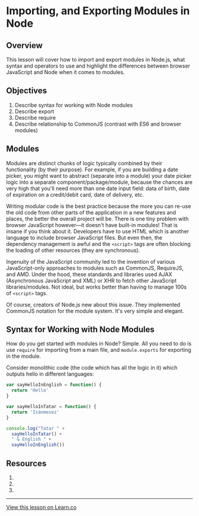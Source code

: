 # Importing, and Exporting Modules in Node

## Overview

This lesson will cover how to import and export modules in Node.js, what syntax and operators to use and highlight the differences between browser JavaScript and Node when it comes to modules.

## Objectives

1. Describe syntax for working with Node modules
1. Describe export
1. Describe require
1. Describe relationship to CommonJS (contrast with ES6 and browser modules)

## Modules

Modules are distinct chunks of logic typically combined by their functionality (by their purpose). For example, if you are building a date picker, you might want to abstract (separate into a module) your date picker logic into a separate component/package/module, because the chances are very high that you'll need more than one date input field: data of birth, date of expiration on a credit/debit card, date of delivery, etc.

Writing modular code is the best practice because the more you can re-use the old code from other parts of the application in a new features and places, the better the overall project will be. There is one tiny problem with browser JavaScript however—it doesn't have built-in modules! That is insane if you think about it. Developers have to use HTML which is another language to include browser JavaScript files. But even then, the dependency management is awful and the `<script>` tags are often blocking the loading of other resources (they are synchronous).

Ingenuity of the JavaScript community led to the invention of various JavaScript-only approaches to modules such as CommonJS, RequireJS, and AMD. Under the hood, these standards and libraries used AJAX (Asynchronous JavaScript and XML) or XHR to fetch other JavaScript libraries/modules. Not ideal, but works better than having to manage 100s of `<script>` tags.

Of course, creators of Node.js new about this issue. They implemented CommonJS notation for the module system. It's very simple and elegant. 

## Syntax for Working with Node Modules

How do you get started with modules in Node? Simple. All you need to do is use `require` for importing from a main file, and `module.exports` for exporting in the module.

Consider monolithic code (the code which has all the logic in it) which outputs hello in different languages:

```js
var sayHelloInEnglish = function() {
  return 'Hello'
}

var sayHelloInTatar = function() {
  return 'Isänmesez'
}

console.log("Tatar " +
  sayHelloInTatar() +
  " & English " +
  sayHelloInEnglish())
```




## Resources

1. []()
1. []()
1. []()


---

<a href='https://learn.co/lessons/node-modules-require' data-visibility='hidden'>View this lesson on Learn.co</a>
